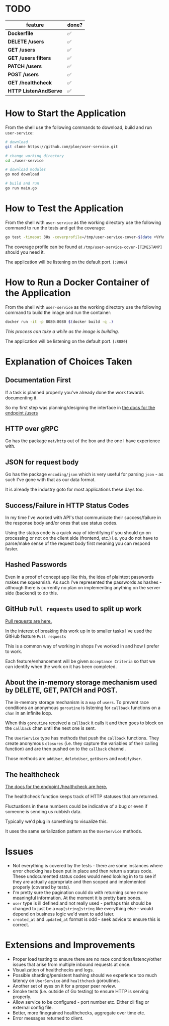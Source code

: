# TODO

| feature | done? |
| - | - |
| **Dockerfile** | ✅ |
| **DELETE /users** | ✅ |
| **GET /users** | ✅ |
| **GET /users filters** | ✅ |
| **PATCH /users** | ✅ |
| **POST /users** | ✅ |
| **GET /healthcheck** |  ✅ |
| **HTTP ListenAndServe** | ✅ |

# How to Start the Application

From the shell use the following commands to download, build and run `user-service`:

```sh
# download
git clone https://github.com/ploe/user-service.git

# change working directory
cd ./user-service

# download modules
go mod download

# build and run
go run main.go
```

# How to Test the Application

From the shell with `user-service` as the working directory use the following command to run the tests and get the coverage:

```sh
go test -timeout 30s -coverprofile=/tmp/user-service-cover-$(date +%Y%m%d%H%M%S) ./...
```

The coverage profile can be found at `/tmp/user-service-cover-[TIMESTAMP]` should you need it.

The application will be listening on the default port. (`:8080`)

# How to Run a Docker Container of the Application

From the shell with `user-service` as the working directory use the following command to build the image and run the container:

```sh
docker run -it -p 8080:8080 $(docker build -q .)
```

*This process can take a while as the image is building.*

The application will be listening on the default port. (`:8080`)

# Explanation of Choices Taken

## Documentation First

If a task is planned properly you've already done the work towards documenting it.

So my first step was planning/designing the interface in [the docs for the endpoint /users](./docs/endpoints/users/README.md)

## HTTP over gRPC

Go has the package `net/http` out of the box and the one I have experience with.

## JSON for request body

Go has the package `encoding/json` which is very useful for parsing `json` - as such I've gone with that as our data format.

It is already the industry goto for most applications these days too.

## Success/Failure in HTTP Status Codes

In my time I've worked with API's that communicate their success/failure in the response body and/or ones that use status codes.

Using the status code is a quick way of identifying if you should go on processing or not on the client side (frontend, etc.) i.e. you do not have to parse/make sense of the request body first meaning you can respond faster.

## Hashed Passwords

Even in a proof of concept app like this, the idea of plaintext passwords makes me squeamish. As such I've represented the passwords as hashes - although there is currently no plan on implementing anything on the server side (backend) to do this.

## GitHub `Pull requests` used to split up work

[Pull requests are here.](https://github.com/ploe/user-service/pulls)

In the interest of breaking this work up in to smaller tasks I've used the GitHub feature `Pull requests`

This is a common way of working in shops I've worked in and how I prefer to work.

Each feature/enhancement will be given `Acceptance Criteria` so that we can identify when the work on it has been completed.

## About the in-memory storage mechanism used by **DELETE**, **GET**, **PATCH** and **POST**.

The in-memory storage mechanism is a `map` of `users`. To prevent race conditions an anonymous `goroutine` is listening for `callback` functions on a `chan` in an infinite loop.

When this `goroutine` received a `callback` it calls it and then goes to block on the `callback` chan until the next one is sent.

The `UserService` type has methods that push the `callback` functions. They create anonymous `closures` (i.e. they capture the variables of their calling function) and are then pushed on to the `callback` channel.

Those methods are `addUser`, `deleteUser`, `getUsers` and `modifyUser`.

## The healthcheck

[The docs for the endpoint /healthcheck are here.](./docs/endpoints/healthcheck/README.md)

The healthcheck function keeps track of HTTP statuses that are returned.

Fluctuations in these numbers could be indicative of a bug or even if someone is sending us rubbish data.

Typically we'd plug in something to visualize this.

It uses the same serialization pattern as the `UserService` methods.

# Issues

* Not everything is covered by the tests - there are some instances where error checking has been put in place and then return a status code. These undocumented status codes would need looking in to to see if they are actually appropriate and then scoped and implemented properly (covered by tests).
* I'm pretty sure the pagination could do with returning some more meaningful information. At the moment it is pretty bare bones.
* `user` type is ill defined and not really used - perhaps this should be changed to just be a `map[string]string` like everything else - would depend on business logic we'd want to add later.
* `created_at` and `updated_at` format is odd - seek advice to ensure this is correct.

# Extensions and Improvements

* Proper load testing to ensure there are no race conditions/latency/other issues that arise from multiple inbound requests at once.
* Visualization of healthchecks and logs.
* Possible sharding/persistent hashing should we experience too much latency on `UserService` and `healthcheck` goroutines.
* Another set of eyes on it for a proper peer review.
* Smoke tests (i.e. outside of Go testing) to ensure HTTP is serving properly.
* Allow service to be configured - port number etc. Either cli flag or external config file.
* Better, more finegrained healthchecks, aggregate over time etc.
* Error messages returned to client.
